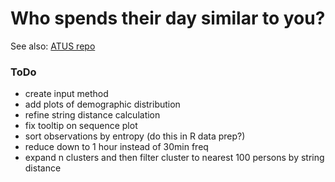 # Who spends their day similar to you?


See also: [ATUS repo](https://github.com/joemarlo/ATUS)


### ToDo
- create input method
- add plots of demographic distribution
- refine string distance calculation
- fix tooltip on sequence plot
- sort observations by entropy (do this in R data prep?)
- reduce down to 1 hour instead of 30min freq
- expand n clusters and then filter cluster to nearest 100 persons by string distance

